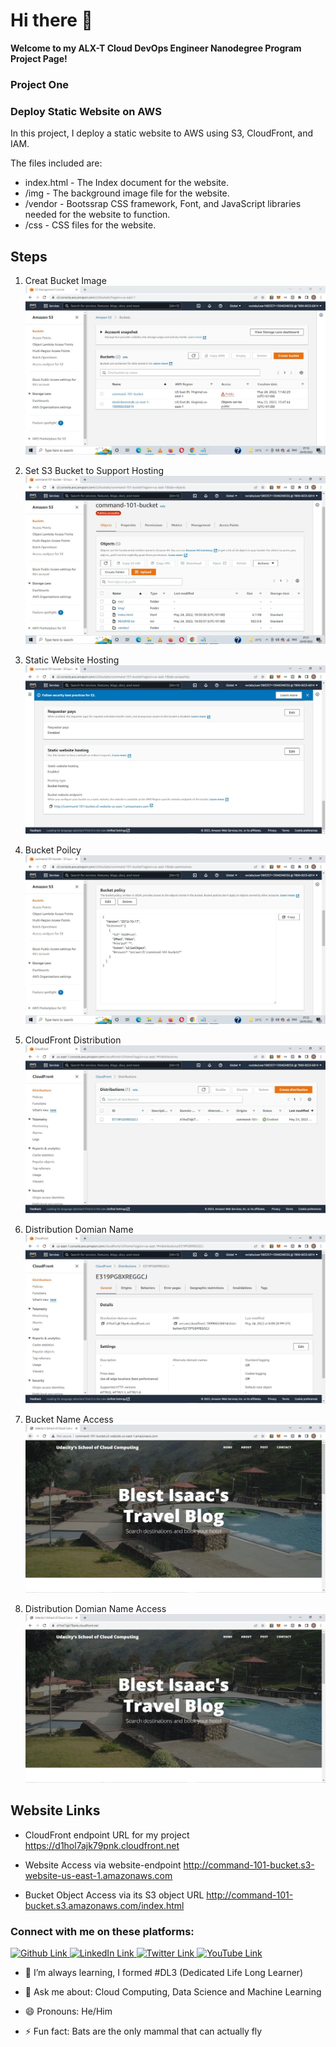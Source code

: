 # Hi there 👋

**Welcome to my ALX-T Cloud DevOps Engineer Nanodegree Program Project Page!**

### Project One

<h3>Deploy Static Website on AWS</h3>

In this project, I deploy a static website to AWS using S3, CloudFront, and IAM.

The files included are: 

- index.html - The Index document for the website.
- /img - The background image file for the website.
- /vendor - Bootssrap CSS framework, Font, and JavaScript libraries needed for the website to function.
- /css - CSS files for the website.

## Steps

1. Creat Bucket Image
![bucket_image](images/Bucket-image.jpg)

2. Set S3 Bucket to Support Hosting
![bucket_hosting](images/S3-Bucket-Support-Hosting.jpg)

3. Static Website Hosting
![website_hosting](images/Static-Website-Hosting.jpg)

4. Bucket Poilcy
![bucket_Poilcy](images/Bucket-Poilcy.jpg)

5. CloudFront Distribution
![cloudFront_distribution](images/CloudFront-Distribution.jpg)

6. Distribution Domian Name
![distribution_domian_name](images/Distribution-Domian-Name.jpg)

7. Bucket Name Access
![bucket_name_access](images/Bucket-Name-Access.jpg)

8. Distribution Domian Name Access
![distribution_domian_name_access](images/Distribution-Domian-Name-Access.jpg)



## Website Links

- CloudFront endpoint URL for my project <https://d1hol7ajk79pnk.cloudfront.net>

- Website Access via website-endpoint <http://command-101-bucket.s3-website-us-east-1.amazonaws.com>

- Bucket Object Access via its S3 object URL <http://command-101-bucket.s3.amazonaws.com/index.html>

<h3>Connect with me on these platforms:</h3>

<a href="https://github.com/kolaisaac/"><img src="https://res.cloudinary.com/kolaisaac10/image/upload/v1600040194/samples/Social%20Site/github_bmnerj.jpg" alt="Github Link" width="120" height="45"/>
<a href="https://www.linkedin.com/in/kolaisaac10/"><img src="https://res.cloudinary.com/kolaisaac10/image/upload/v1598828481/samples/Social%20Site/linkedIn_kgfq3n.png" alt="LinkedIn Link" width="120" height="45"/>
<a href="https://twitter.com/Blestseun"><img src="https://res.cloudinary.com/kolaisaac10/image/upload/v1598833526/samples/Social%20Site/twitter1_jtffso.png" alt="Twitter Link" width="120" height="45" /> </a>
<a href="https://www.youtube.com/channel/UCqkUuiGggw2jptTa6piUiQQ"><img src="http://res.cloudinary.com/kolaisaac10/image/upload/v1598828481/samples/Social%20Site/YouTube_colah1.png" alt="YouTube Link" width="120" height="45" /> </a> 


- 🌱 I’m always learning, I formed #DL3 (Dedicated Life Long Learner)

- 💬 Ask me about: Cloud Computing, Data Science and Machine Learning

- 😄 Pronouns: He/Him
- ⚡ Fun fact: Bats are the only mammal that can actually fly

